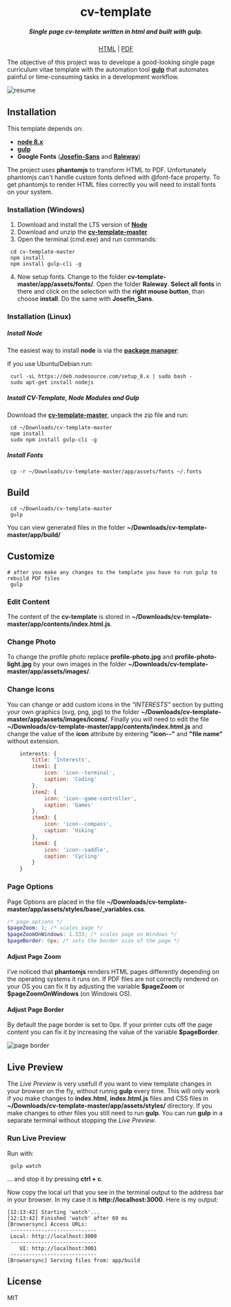 <!--

keywords:
cv-template, cv, resume, curriculum-vitae, template, theme, generator, html, pdf, htmltopdf

-->

<h1 align="center">cv-template</h1>

<h5 align="center">Single page cv-template written in html and built with gulp.</h5>
<p align="center">
    <a href="https://frontant.github.io/demo-sites/cv-template/" target="_blank">HTML</a> |
    <a href="https://frontant.github.io/demo-sites/cv-template/resume-dark.pdf" target="_blank">PDF</a>
</p>

The objective of this project was to develope a good-looking single page curriculum vitae template with the automation tool <a href="https://gulpjs.com/" target="_blank">**gulp**</a> that automates painful or time-consuming tasks in a development workflow.

![resume](docs/images/resume.jpg)

## Installation

This template depends on:

- <a href="https://nodejs.org/" target="_blank">**node 8.x**</a>
- <a href="https://gulpjs.com/" target="_blank">**gulp**</a>
- **Google Fonts** (<a href="https://fonts.google.com/specimen/Josefin+Sans" target="_blank">**Josefin-Sans**</a> and <a href="https://fonts.google.com/specimen/Raleway" target="_blank">**Raleway**</a>)

The project uses **phantomjs** to transform HTML to PDF. Unfortunately phantomjs can't handle custom fonts defined with @font-face property. To get phantomjs to render HTML files correctly you will need to install fonts on your system.

### Installation (Windows)

1. Download and install the LTS version of <a href="https://nodejs.org/" target="_blank">**Node**</a>
2. Download and unzip the <a href="https://github.com/frontant/cv-template/archive/master.zip" target="_blank">**cv-template-master**</a>
3. Open the terminal (cmd.exe) and run commands:

```shell
 cd cv-template-master
 npm install
 npm install gulp-cli -g
```

4. Now setup fonts. Change to the folder **cv-template-master/app/assets/fonts/**. Open the folder **Raleway**. **Select all fonts** in there and click on the selection with the **right mouse button**, than choose **install**. Do the same with **Josefin_Sans**.

### Installation (Linux)

##### Install Node

The easiest way to install **node** is via the <a href="https://nodejs.org/en/download/package-manager/" target="_blank">**package manager**</a>:

If you use Ubuntu/Debian run:

```shell
 curl -sL https://deb.nodesource.com/setup_8.x | sudo bash -
 sudo apt-get install nodejs
```

##### Install CV-Template, Node Modules and Gulp

Download the <a href="https://github.com/frontant/cv-template/archive/master.zip" target="_blank">**cv-template-master**</a>, unpack the zip file and run:

```shell
 cd ~/Downloads/cv-template-master
 npm install
 sudo npm install gulp-cli -g
```

##### Install Fonts

```shell
 cp -r ~/Downloads/cv-template-master/app/assets/fonts ~/.fonts
```

## Build

```shell
 cd ~/Downloads/cv-template-master
 gulp
```

You can view generated files in the folder **~/Downloads/cv-template-master/app/build/**

## Customize

```shell
# after you make any changes to the template you have to run gulp to rebuild PDF files
 gulp
```

### Edit Content

The content of the **cv-template** is stored in **~/Downloads/cv-template-master/app/contents/index.html.js**.

### Change Photo

To change the profile photo replace **profile-photo.jpg** and **profile-photo-light.jpg** by your own images in the folder **~/Downloads/cv-template-master/app/assets/images/**.

### Change Icons

You can change or add custom icons in the _"INTERESTS"_ section by putting your own graphics (svg, png, jpg) to the folder **~/Downloads/cv-template-master/app/assets/images/icons/**. Finally you will need to edit the file **~/Downloads/cv-template-master/app/contents/index.html.js** and change the value of the **icon** attribute by entering **"icon--"** and **"file name"** without extension.

```js
    interests: {
        title: 'Interests',
        item1: {
            icon: 'icon--terminal',
            caption: 'Coding'
        },
        item2: {
            icon: 'icon--game-controller',
            caption: 'Games'
        },
        item3: {
            icon: 'icon--compass',
            caption: 'Hiking'
        },
        item4: {
            icon: 'icon--saddle',
            caption: 'Cycling'
        }
    }
```

### Page Options

Page Options are placed in the file **~/Downloads/cv-template-master/app/assets/styles/base/\_variables.css**.

```scss
/* page options */
$pageZoom: 1; /* scales page */
$pageZoomOnWindows: 1.333; /* scales page on Windows */
$pageBorder: 0px; /* sets the border size of the page */
```

#### Adjust Page Zoom

I've noticed that **phantomjs** renders HTML pages differently depending on the operating systems it runs on. If PDF files are not correctly rendered on your OS you can fix it by adjusting the variable **\$pageZoom** or **\$pageZoomOnWindows** (on Windows OS).

#### Adjust Page Border

By default the page border is set to 0px. If your printer cuts off the page content you can fix it by increasing the value of the variable **\$pageBorder**.

![page border](docs/images/resume-page-border.jpg)

## Live Preview

The _Live Preview_ is very usefull if you want to view template changes in your browser on the fly, without runnig **gulp** every time. This will only work if you make changes to **index.html**, **index.html.js** files and CSS files in **~/Downloads/cv-template-master/app/assets/styles/** directory. If you make changes to other files you still need to run **gulp**. You can run **gulp** in a separate terminal without stopping the _Live Preview_.

### Run Live Preview

Run with:

```shell
 gulp watch
```

... and stop it by pressing **ctrl + c**.

Now copy the local url that you see in the terminal output to the address bar in your browser. In my case it is **http://localhost:3000**. Here is my output:

```
[12:13:42] Starting 'watch'...
[12:13:42] Finished 'watch' after 69 ms
[Browsersync] Access URLs:
 ----------------------------
 Local: http://localhost:3000
 ----------------------------
    UI: http://localhost:3001
 ----------------------------
[Browsersync] Serving files from: app/build
```

## License

MIT
